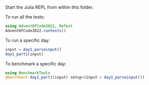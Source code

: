 Start the Julia REPL from within this folder.

To run all the tests:
```julia
using AdventOfCode2022, ReTest
AdventOfCode2022.runtests()
```

To run a specific day:
```julia
input = day1_parseinput()
day1_part1(input)
```

To benchmark a specific day:
```julia
using BenchmarkTools
@benchmark day1_part1(input) setup=(input = day1_parseinput())
```
